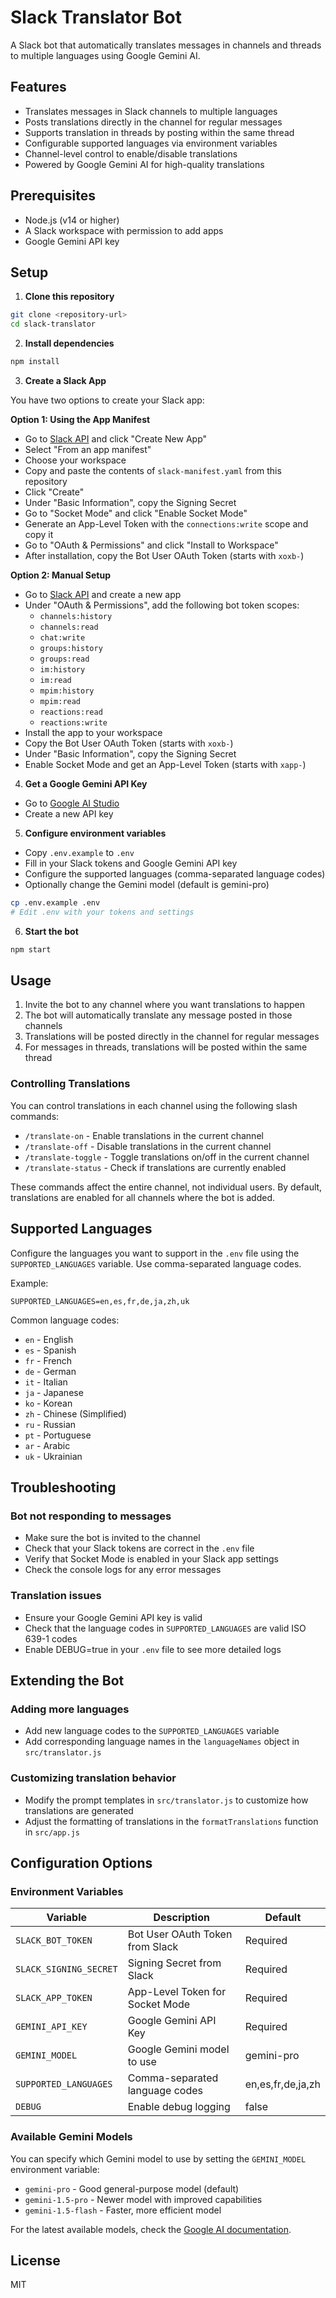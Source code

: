 # Slack Translator Bot

A Slack bot that automatically translates messages in channels and threads to multiple languages using Google Gemini AI.

## Features

- Translates messages in Slack channels to multiple languages
- Posts translations directly in the channel for regular messages
- Supports translation in threads by posting within the same thread
- Configurable supported languages via environment variables
- Channel-level control to enable/disable translations
- Powered by Google Gemini AI for high-quality translations

## Prerequisites

- Node.js (v14 or higher)
- A Slack workspace with permission to add apps
- Google Gemini API key

## Setup

1. **Clone this repository**

```bash
git clone <repository-url>
cd slack-translator
```

2. **Install dependencies**

```bash
npm install
```

3. **Create a Slack App**

You have two options to create your Slack app:

**Option 1: Using the App Manifest**
- Go to [Slack API](https://api.slack.com/apps) and click "Create New App"
- Select "From an app manifest"
- Choose your workspace
- Copy and paste the contents of `slack-manifest.yaml` from this repository
- Click "Create"
- Under "Basic Information", copy the Signing Secret
- Go to "Socket Mode" and click "Enable Socket Mode"
- Generate an App-Level Token with the `connections:write` scope and copy it
- Go to "OAuth & Permissions" and click "Install to Workspace"
- After installation, copy the Bot User OAuth Token (starts with `xoxb-`)

**Option 2: Manual Setup**
- Go to [Slack API](https://api.slack.com/apps) and create a new app
- Under "OAuth & Permissions", add the following bot token scopes:
  - `channels:history`
  - `channels:read`
  - `chat:write`
  - `groups:history`
  - `groups:read`
  - `im:history`
  - `im:read`
  - `mpim:history`
  - `mpim:read`
  - `reactions:read`
  - `reactions:write`
- Install the app to your workspace
- Copy the Bot User OAuth Token (starts with `xoxb-`)
- Under "Basic Information", copy the Signing Secret
- Enable Socket Mode and get an App-Level Token (starts with `xapp-`)

4. **Get a Google Gemini API Key**

- Go to [Google AI Studio](https://makersuite.google.com/app/apikey)
- Create a new API key

5. **Configure environment variables**

- Copy `.env.example` to `.env`
- Fill in your Slack tokens and Google Gemini API key
- Configure the supported languages (comma-separated language codes)
- Optionally change the Gemini model (default is gemini-pro)

```bash
cp .env.example .env
# Edit .env with your tokens and settings
```

6. **Start the bot**

```bash
npm start
```

## Usage

1. Invite the bot to any channel where you want translations to happen
2. The bot will automatically translate any message posted in those channels
3. Translations will be posted directly in the channel for regular messages
4. For messages in threads, translations will be posted within the same thread

### Controlling Translations

You can control translations in each channel using the following slash commands:

- `/translate-on` - Enable translations in the current channel
- `/translate-off` - Disable translations in the current channel
- `/translate-toggle` - Toggle translations on/off in the current channel
- `/translate-status` - Check if translations are currently enabled

These commands affect the entire channel, not individual users. By default, translations are enabled for all channels where the bot is added.

## Supported Languages

Configure the languages you want to support in the `.env` file using the `SUPPORTED_LANGUAGES` variable. Use comma-separated language codes.

Example:
```
SUPPORTED_LANGUAGES=en,es,fr,de,ja,zh,uk
```

Common language codes:
- `en` - English
- `es` - Spanish
- `fr` - French
- `de` - German
- `it` - Italian
- `ja` - Japanese
- `ko` - Korean
- `zh` - Chinese (Simplified)
- `ru` - Russian
- `pt` - Portuguese
- `ar` - Arabic
- `uk` - Ukrainian

## Troubleshooting

### Bot not responding to messages
- Make sure the bot is invited to the channel
- Check that your Slack tokens are correct in the `.env` file
- Verify that Socket Mode is enabled in your Slack app settings
- Check the console logs for any error messages

### Translation issues
- Ensure your Google Gemini API key is valid
- Check that the language codes in `SUPPORTED_LANGUAGES` are valid ISO 639-1 codes
- Enable DEBUG=true in your `.env` file to see more detailed logs

## Extending the Bot

### Adding more languages
- Add new language codes to the `SUPPORTED_LANGUAGES` variable
- Add corresponding language names in the `languageNames` object in `src/translator.js`

### Customizing translation behavior
- Modify the prompt templates in `src/translator.js` to customize how translations are generated
- Adjust the formatting of translations in the `formatTranslations` function in `src/app.js`

## Configuration Options

### Environment Variables

| Variable | Description | Default |
|----------|-------------|---------|
| `SLACK_BOT_TOKEN` | Bot User OAuth Token from Slack | Required |
| `SLACK_SIGNING_SECRET` | Signing Secret from Slack | Required |
| `SLACK_APP_TOKEN` | App-Level Token for Socket Mode | Required |
| `GEMINI_API_KEY` | Google Gemini API Key | Required |
| `GEMINI_MODEL` | Google Gemini model to use | gemini-pro |
| `SUPPORTED_LANGUAGES` | Comma-separated language codes | en,es,fr,de,ja,zh |
| `DEBUG` | Enable debug logging | false |

### Available Gemini Models

You can specify which Gemini model to use by setting the `GEMINI_MODEL` environment variable:

- `gemini-pro` - Good general-purpose model (default)
- `gemini-1.5-pro` - Newer model with improved capabilities
- `gemini-1.5-flash` - Faster, more efficient model

For the latest available models, check the [Google AI documentation](https://ai.google.dev/models/gemini).

## License

MIT 